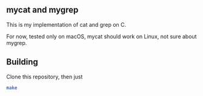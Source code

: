 ## mycat and mygrep

This is my implementation of cat and grep on C.

For now, tested only on macOS, mycat should work on Linux, not sure about mygrep.

## Building

Clone this repository, then just

```bash
make
```